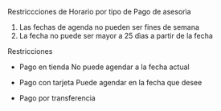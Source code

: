 Restriccciones de Horario por tipo de Pago de asesorìa
1. Las fechas de agenda no pueden ser fines de semana
2. La fecha no puede ser mayor a 25 dìas a partir de la fecha

Restricciones 
- Pago en tienda
    No puede agendar a la fecha actual

- Pago con tarjeta
    Puede agendar en la fecha que desee

- Pago por transferencia

